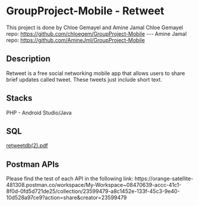 # GroupProject-Mobile - Retweet
This project is done by Chloe Gemayel and Amine Jamal
Chloe Gemayel repo: https://github.com/chloegem/GroupProject-Mobile --- 
Amine Jamal repo: https://github.com/AmineJml/GroupProject-Mobile

<h2>Description</h2>
 
Retweet is a free social networking mobile app that allows users to share brief updates called tweet.
These tweets just include short text.

<h2>Stacks</h2>
 
PHP - Android Studio/Java 

<h2>SQL</h2>
 
 
 [retweetdb(2).pdf](https://github.com/AmineJml/GroupProject-Mobile/files/9964821/retweetdb.2.pdf)

<h2>Postman APIs</h2>
 Please find the test of each API in the following link: https://orange-satellite-481308.postman.co/workspace/My-Workspace~08470639-accc-41c1-8f0d-0fd5d721de25/collection/23599479-a8c1452e-133f-45c3-9e40-10d528a97ce9?action=share&creator=23599479
 
